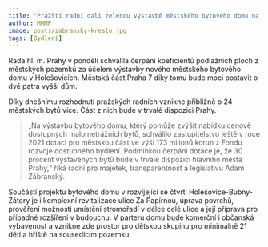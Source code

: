```yaml
---
title: "Pražští radní dali zelenou výstavbě městského bytového domu na Praze 7"
author: MHMP
image: posts/zabransky-kreslo.jpg
tags: [Bydlení]
---
```

 
Rada hl. m. Prahy v pondělí schválila čerpání koeficientů podlažních ploch z městských pozemků za účelem výstavby nového městského bytového domu v Holešovicích. Městská část Praha 7 díky tomu bude moci postavit o dvě patra vyšší dům. 

Díky dnešnímu rozhodnutí pražských radních vznikne přibližně o 24 městských bytů více. Část z nich bude v trvalé dispozici Prahy.

> „Na výstavbu bytového domu, který pomůže zvýšit nabídku cenově dostupných malometrážních bytů, schválilo zastupitelstvo ještě v roce 2021 dotaci pro městskou část ve výši 173 milionů korun z Fondu rozvoje dostupného bydlení. Podmínkou čerpání dotace je, že 30 procent vystavěných bytů bude v trvalé dispozici hlavního města Prahy,“ říká radní pro majetek, transparentnost a legislativu Adam Zábranský.  

Součástí projektu bytového domu v rozvíjející se čtvrti Holešovice-Bubny-Zátory je i komplexní revitalizace ulice Za Papírnou, úprava povrchů, prověření možnosti umístění stromořadí v délce celé ulice a její příprava pro případné rozšíření v budoucnu. V parteru domu bude komerční i občanská vybavenost a vznikne zde prostor pro dětskou skupinu pro minimálně 21 dětí a hřiště na sousedícím pozemku.  
